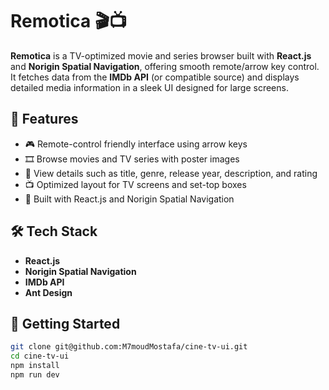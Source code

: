# Remotica 🎬📺

**Remotica** is a TV-optimized movie and series browser built with **React.js** and **Norigin Spatial Navigation**, offering smooth remote/arrow key control. It fetches data from the **IMDb API** (or compatible source) and displays detailed media information in a sleek UI designed for large screens.

## 🔧 Features

- 🎮 Remote-control friendly interface using arrow keys
- 🎞️ Browse movies and TV series with poster images
- 📄 View details such as title, genre, release year, description, and rating
- 📺 Optimized layout for TV screens and set-top boxes
- 🚀 Built with React.js and Norigin Spatial Navigation

## 🛠 Tech Stack

- **React.js**
- **Norigin Spatial Navigation**
- **IMDb API**
- **Ant Design**

## 🚀 Getting Started

```bash
git clone git@github.com:M7moudMostafa/cine-tv-ui.git
cd cine-tv-ui
npm install
npm run dev
